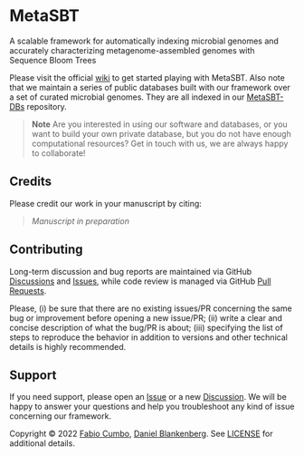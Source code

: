 # MetaSBT

A scalable framework for automatically indexing microbial genomes and accurately characterizing metagenome-assembled genomes with Sequence Bloom Trees

Please visit the official [wiki](https://github.com/cumbof/MetaSBT/wiki) to get started playing with MetaSBT. Also note that we maintain a series of public databases built with our framework over a set of curated microbial genomes. They are all indexed in our [MetaSBT-DBs](https://github.com/cumbof/MetaSBT-DBs) repository.

> **Note**
> Are you interested in using our software and databases, or you want to build your own private database, but you do not have enough computational resources? Get in touch with us, we are always happy to collaborate!

## Credits

Please credit our work in your manuscript by citing:

> _Manuscript in preparation_

## Contributing

Long-term discussion and bug reports are maintained via GitHub [Discussions](https://github.com/cumbof/MetaSBT/discussions) and [Issues](https://github.com/cumbof/MetaSBT/issues), while code review is managed via GitHub [Pull Requests](https://github.com/cumbof/MetaSBT/pulls).

Please, (i) be sure that there are no existing issues/PR concerning the same bug or improvement before opening a new issue/PR; (ii) write a clear and concise description of what the bug/PR is about; (iii) specifying the list of steps to reproduce the behavior in addition to versions and other technical details is highly recommended.

## Support

If you need support, please open an [Issue](https://github.com/cumbof/MetaSBT/issues) or a new [Discussion](https://github.com/cumbof/MetaSBT/discussions). We will be happy to answer your questions and help you troubleshoot any kind of issue concerning our framework.

Copyright © 2022 [Fabio Cumbo](https://github.com/cumbof), [Daniel Blankenberg](https://github.com/blankenberg). See [LICENSE](https://github.com/cumbof/MetaSBT/blob/main/LICENSE) for additional details.
